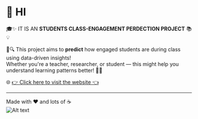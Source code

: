# 👋 HI  

🎓✨ IT IS AN **STUDENTS CLASS-ENGAGEMENT PERDECTION PROJECT** 📚💡  

🚀🔍 This project aims to **predict** how engaged students are during class using data-driven insights!  
Whether you're a teacher, researcher, or student — this might help you understand learning patterns better! 💬🧠  

🌐 [👉 Click here to visit the website 👈](https://class-engagement.streamlit.app/)  

---

Made with ❤️ and lots of ☕  
![Alt text]('data/guts-artwork-3840x2160-21418.jpg')
